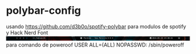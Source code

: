 # polybar-config

usando https://github.com/d3b0o/spotify-polybar para modulos de spotify y Hack Nerd Font  
![Ejemplo](./Selección_036.png)
para comando de poweroof
USER ALL=(ALL) NOPASSWD: /sbin/poweroff
